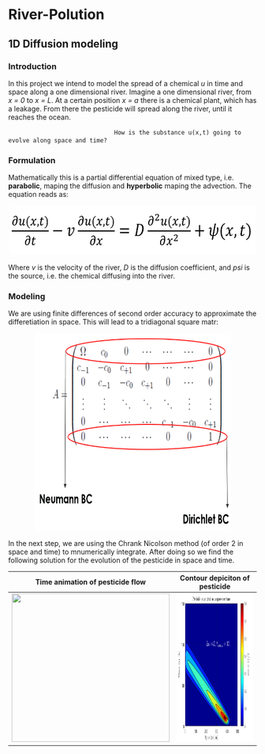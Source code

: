 # River-Polution

## 1D Diffusion modeling

### Introduction
In this project we intend to model the spread of a chemical *u* in time and space along a one dimensional river. 
Imagine a one dimensional river, from *x = 0* to *x = L*. At a certain position *x = a* there is a chemical plant, which has a leakage. 
From there the pesticide will spread along the river, until it reaches the ocean.

                                  How is the substance u(x,t) going to evolve along space and time?

### Formulation
Mathematically this is a partial differential equation of mixed type, i.e. **parabolic**, maping the diffusion and **hyperbolic** maping the advection. 
The equation reads as: 
    <p align="center"> 
   <img src ="https://github.com/mathmodelclub/River-Polution/blob/Developer/Pics/Equation1.png" width="500" height="100" />    
   </p>


Where *v* is the velocity of the river, *D* is the diffusion coefficient, and *psi* is the source, i.e. the chemical diffusing into the river. 

### Modeling
We are using finite differences of second order accuracy to approximate the differetiation in space. This will lead to a tridiagonal square matr: 

   <p align="center"> 
   <img src ="https://github.com/mathmodelclub/River-Polution/blob/Developer/Pics/Matrix1.png" width="400" height="400" />    
   </p>

In the next step, we are using the Chrank Nicolson method (of order 2 in space and time) to mnumerically integrate. After doing so we find the following solution for the evolution of the pesticide in space and time.   



  Time animation of pesticide flow |  Contour depiciton of pesticide
  :-------------------------:|:-------------------------:
 <img src="https://im.ezgif.com/tmp/ezgif-1-5ad29534ab6f.gif" width="320" height="300" />  |  <img src="https://github.com/mathmodelclub/River-Polution/blob/Developer/Pics/Cont.PNG" width="320" height="300" />
 
  
  
  
  
  
  
